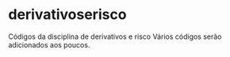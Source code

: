 # derivativoserisco
Códigos da disciplina de derivativos e risco
Vários códigos serão adicionados aos poucos.

